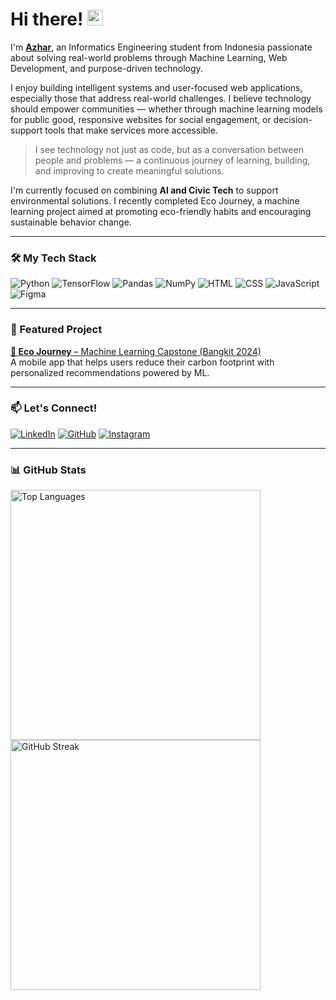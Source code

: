 # Hi there! <img src="https://emojis.slackmojis.com/emojis/images/1536351075/4594/blob-wave.gif" width="25" />

I'm [**Azhar**](https://github.com/irsyadfkrz), an Informatics Engineering student from Indonesia passionate about solving real-world problems through Machine Learning, Web Development, and purpose-driven technology.

I enjoy building intelligent systems and user-focused web applications, especially those that address real-world challenges. I believe technology should empower communities — whether through machine learning models for public good, responsive websites for social engagement, or decision-support tools that make services more accessible.

> I see technology not just as code, but as a conversation between people and problems — a continuous journey of learning, building, and improving to create meaningful solutions.

I'm currently focused on combining **AI and Civic Tech** to support environmental solutions. I recently completed Eco Journey, a machine learning project aimed at promoting eco-friendly habits and encouraging sustainable behavior change.


---

### 🛠 My Tech Stack

![Python](https://img.shields.io/badge/Python-%233776AB?style=for-the-badge&logo=python&logoColor=white)
![TensorFlow](https://img.shields.io/badge/TensorFlow-%23FF6F00?style=for-the-badge&logo=tensorflow&logoColor=white)
![Pandas](https://img.shields.io/badge/Pandas-%23150458?style=for-the-badge&logo=pandas&logoColor=white)
![NumPy](https://img.shields.io/badge/NumPy-%23013243?style=for-the-badge&logo=numpy&logoColor=white)
![HTML](https://img.shields.io/badge/HTML-%23E34F26?style=for-the-badge&logo=html5&logoColor=white)
![CSS](https://img.shields.io/badge/CSS-%231572B6?style=for-the-badge&logo=css3&logoColor=white)
![JavaScript](https://img.shields.io/badge/javascript-%23F7DF1E?style=for-the-badge&logo=JavaScript&logoColor=black)
![Figma](https://img.shields.io/badge/Figma-%23F24E1E?style=for-the-badge&logo=figma&logoColor=white)

---

### 🚀 Featured Project

[**🌱 Eco Journey** – Machine Learning Capstone (Bangkit 2024)](https://github.com/EcoJourney-Bangkit-Capstone)  
A mobile app that helps users reduce their carbon footprint with personalized recommendations powered by ML.

---

### 📫 Let's Connect!

[<img alt="LinkedIn" src="https://img.shields.io/badge/LinkedIn-%230A66C2.svg?&style=for-the-badge&logo=LinkedIn&logoColor=white" />](https://www.linkedin.com/in/irsyadazhar/)
[<img alt="GitHub" src="https://img.shields.io/badge/GitHub-%23121011?style=for-the-badge&logo=github&logoColor=white" />](https://github.com/irsyadfkrz)
[<img alt="Instagram" src="https://img.shields.io/badge/@Kkyufkrz-%23E4405F?style=for-the-badge&logo=instagram&logoColor=white" />](https://www.instagram.com/kkyufkrz)

---

### 📊 GitHub Stats

<img src="https://github-readme-stats.vercel.app/api/top-langs/?username=irsyadfkrz&layout=compact&theme=github_dark" alt="Top Languages" width="400"/>
<img src="https://github-readme-streak-stats.herokuapp.com/?user=irsyadfkrz&theme=github-dark-blue" alt="GitHub Streak" width="400"/>
